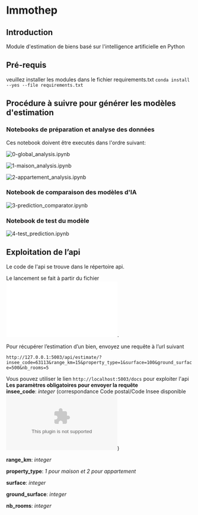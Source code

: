 # Immothep
## Introduction
Module d'estimation de biens basé sur l'intelligence artificielle en Python

## Pré-requis
veuillez installer les modules dans le fichier requirements.txt `conda install --yes --file requirements.txt`  

## Procédure à suivre pour générer les modèles d'estimation  
### Notebooks de préparation et analyse des données
Ces notebook doivent être executés dans l'ordre suivant:

![0-global_analysis.ipynb](./src/0-main_analysis.ipynb)

![1-maison_analysis.ipynb](./src/0-main_analysis.ipynb)

![2-appartement_analysis.ipynb](./src/0-main_analysis.ipynb)

### Notebook de comparaison des modèles d'IA
![3-prediction_comparator.ipynb](./src/3-prediction_comparator.ipynb)

### Notebook de test du modèle
![4-test_prediction.ipynb](./src/4-test_prediction.ipynb)


## Exploitation de l’api  
Le code de l'api se trouve dans le répertoire api.

Le lancement se fait à partir du fichier ![app.py](./src/api/app.py).

Pour récupérer l’estimation d’un bien, envoyez une requête à l’url suivant

`http://127.0.0.1:5003/api/estimate/?insee_code=63113&range_km=15&property_type=1&surface=100&ground_surface=500&nb_rooms=5`

Vous pouvez utiliser le lien `http://localhost:5003/docs` pour exploiter l'api
**Les paramètres obligatoires pour envoyer la requête**  
**insee_code**: *integer*  (correspondance Code postal/Code Insee disponible ![ici](./data/in/correspondance-code-insee-code-postal.csv))

**range_km**: *integer*  

**property_type**: *1 pour maison et 2 pour appartement*

**surface**: *integer*

**ground_surface**: *integer*

**nb_rooms**: *integer*


